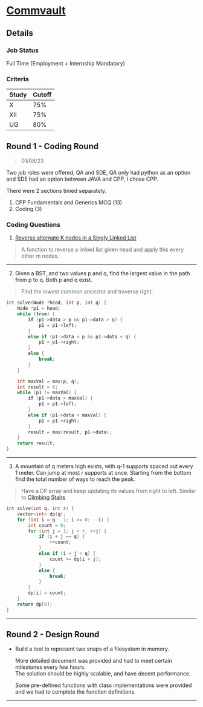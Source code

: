 # [Commvault](https://www.commvault.com/)

## Details

### Job Status

Full Time (Employment + Internship Mandatory)

### Criteria

| Study | Cutoff |
|-------|--------|
| X     | 75%    |
| XII   | 75%    |
| UG    | 80%    |

## Round 1 - Coding Round

> 01/08/23

Two job roles were offered, QA and SDE, QA only had python as an option and SDE had an option between JAVA and CPP, I chose CPP.

There were 2 sections timed separately.
1. CPP Fundamentals and Generics MCQ (13)
2. Coding (3)

### Coding Questions

1. [Reverse alternate K nodes in a Singly Linked List](https://www.geeksforgeeks.org/reverse-alternate-k-nodes-in-a-singly-linked-list/)

> A function to reverse a linked list given head and apply this every other m nodes.

---

2. Given a BST, and two values p and q, find the largest value in the path from p to q. Both p and q exist.

> Find the lowest common ancestor and traverse right.

```cpp
int solve(Node *head, int p, int q) {
    Node *p1 = head;
    while (true) {
        if (p1->data > p && p1->data > q) {
            p1 = p1->left;
        }
        else if (p1->data < p && p1->data < q) {
            p1 = p1->right;
        }
        else {
            break;
        }
    }

    int maxVal = max(p, q);
    int result = 0;
    while (p1 != maxVal) {
        if (p1->data > maxVal) {
            p1 = p1->left;
        }
        else if (p1->data < maxVal) {
            p1 = p1->right;
        }
        result = max(result, p1->data);
    }
    return result;
}
```

---

3. A mountain of q meters high exists, with q-1 supports spaced out every 1 meter. Can jump at most r supports at once. Starting from the bottom find the total number of ways to reach the peak.

> Have a DP array and keep updating its values from right to left. Similar to [Climbing Stairs](https://leetcode.com/problems/climbing-stairs/)

```cpp
int solve(int q, int r) {
    vector<int> dp(q);
    for (int i = q - 1; i >= 0; --i) {
        int count = 0;
        for (int j = 1; j < r; ++j) {
            if (i + j == q) {
                ++count;
            }
            else if (i + j < q) {
                count += dp[i + j];
            }
            else {
                break;
            }
        }
        dp[i] = count;
    }
    return dp[0];
}
```
---

## Round 2 - Design Round

- Build a tool to represent two snaps of a filesystem in memory.

    More detailed document was provided and had to meet certain milestones every few hours.\
    The solution should be highly scalable, and have decent performance.

    Some pre-defined functions with class implementations were provided and we had to complete the function definitions.

---
